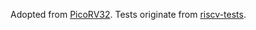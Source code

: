 
Adopted from [PicoRV32](https://github.com/YosysHQ/picorv32). Tests originate from [riscv-tests](https://github.com/riscv/riscv-tests/tree/master/isa/rv32ui).
